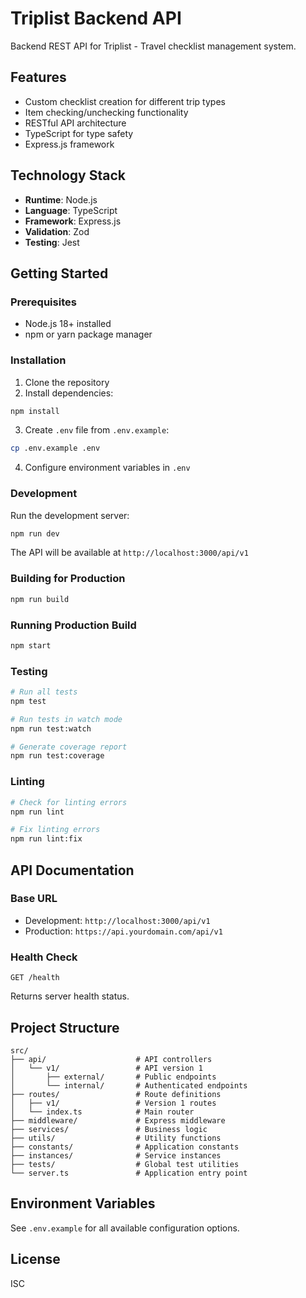 # Triplist Backend API

Backend REST API for Triplist - Travel checklist management system.

## Features

- Custom checklist creation for different trip types
- Item checking/unchecking functionality
- RESTful API architecture
- TypeScript for type safety
- Express.js framework

## Technology Stack

- **Runtime**: Node.js
- **Language**: TypeScript
- **Framework**: Express.js
- **Validation**: Zod
- **Testing**: Jest

## Getting Started

### Prerequisites

- Node.js 18+ installed
- npm or yarn package manager

### Installation

1. Clone the repository
2. Install dependencies:

```bash
npm install
```

3. Create `.env` file from `.env.example`:

```bash
cp .env.example .env
```

4. Configure environment variables in `.env`

### Development

Run the development server:

```bash
npm run dev
```

The API will be available at `http://localhost:3000/api/v1`

### Building for Production

```bash
npm run build
```

### Running Production Build

```bash
npm start
```

### Testing

```bash
# Run all tests
npm test

# Run tests in watch mode
npm run test:watch

# Generate coverage report
npm run test:coverage
```

### Linting

```bash
# Check for linting errors
npm run lint

# Fix linting errors
npm run lint:fix
```

## API Documentation

### Base URL

- Development: `http://localhost:3000/api/v1`
- Production: `https://api.yourdomain.com/api/v1`

### Health Check

```
GET /health
```

Returns server health status.

## Project Structure

```
src/
├── api/                    # API controllers
│   └── v1/                 # API version 1
│       ├── external/       # Public endpoints
│       └── internal/       # Authenticated endpoints
├── routes/                 # Route definitions
│   ├── v1/                 # Version 1 routes
│   └── index.ts            # Main router
├── middleware/             # Express middleware
├── services/               # Business logic
├── utils/                  # Utility functions
├── constants/              # Application constants
├── instances/              # Service instances
├── tests/                  # Global test utilities
└── server.ts               # Application entry point
```

## Environment Variables

See `.env.example` for all available configuration options.

## License

ISC